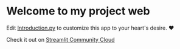 # Welcome to my project web

Edit [Introduction.py](./Introduction.py) to customize this app to your heart's desire. ❤️

Check it out on [Streamlit Community Cloud](https://st-hello-app.streamlit.app/)
